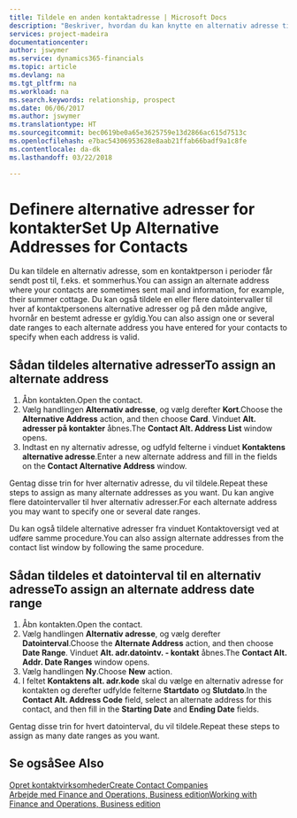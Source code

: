 ```yaml
---
title: Tildele en anden kontaktadresse | Microsoft Docs
description: "Beskriver, hvordan du kan knytte en alternativ adresse til dine kontakter eller potentielle kunder, hvor de også modtager oplysninger."
services: project-madeira
documentationcenter: 
author: jswymer
ms.service: dynamics365-financials
ms.topic: article
ms.devlang: na
ms.tgt_pltfrm: na
ms.workload: na
ms.search.keywords: relationship, prospect
ms.date: 06/06/2017
ms.author: jswymer
ms.translationtype: HT
ms.sourcegitcommit: bec0619be0a65e3625759e13d2866ac615d7513c
ms.openlocfilehash: e7bac54306953628e8aab21ffab66badf9a1c8fe
ms.contentlocale: da-dk
ms.lasthandoff: 03/22/2018

---
```

# <a name="set-up-alternative-addresses-for-contacts"></a><span data-ttu-id="5c8df-103">Definere alternative adresser for kontakter</span><span class="sxs-lookup"><span data-stu-id="5c8df-103">Set Up Alternative Addresses for Contacts</span></span>
<span data-ttu-id="5c8df-104">Du kan tildele en alternativ adresse, som en kontaktperson i perioder får sendt post til, f.eks. et sommerhus.</span><span class="sxs-lookup"><span data-stu-id="5c8df-104">You can assign an alternate address where your contacts are sometimes sent mail and information, for example, their summer cottage.</span></span> <span data-ttu-id="5c8df-105">Du kan også tildele en eller flere datointervaller til hver af kontaktpersonens alternative adresser og på den måde angive, hvornår en bestemt adresse er gyldig.</span><span class="sxs-lookup"><span data-stu-id="5c8df-105">You can also assign one or several date ranges to each alternate address you have entered for your contacts to specify when each address is valid.</span></span>

## <a name="to-assign-an-alternate-address"></a><span data-ttu-id="5c8df-106">Sådan tildeles alternative adresser</span><span class="sxs-lookup"><span data-stu-id="5c8df-106">To assign an alternate address</span></span>
1. <span data-ttu-id="5c8df-107">Åbn kontakten.</span><span class="sxs-lookup"><span data-stu-id="5c8df-107">Open the contact.</span></span>
2. <span data-ttu-id="5c8df-108">Vælg handlingen **Alternativ adresse**, og vælg derefter **Kort**.</span><span class="sxs-lookup"><span data-stu-id="5c8df-108">Choose the **Alternative Address** action, and then choose **Card**.</span></span> <span data-ttu-id="5c8df-109">Vinduet **Alt. adresser på kontakter** åbnes.</span><span class="sxs-lookup"><span data-stu-id="5c8df-109">The **Contact Alt. Address List** window opens.</span></span>
3. <span data-ttu-id="5c8df-110">Indtast en ny alternativ adresse, og udfyld felterne i vinduet **Kontaktens alternative adresse**.</span><span class="sxs-lookup"><span data-stu-id="5c8df-110">Enter a new alternate address and fill in the fields on the **Contact Alternative Address** window.</span></span>

<span data-ttu-id="5c8df-111">Gentag disse trin for hver alternativ adresse, du vil tildele.</span><span class="sxs-lookup"><span data-stu-id="5c8df-111">Repeat these steps to assign as many alternate addresses as you want.</span></span> <span data-ttu-id="5c8df-112">Du kan angive flere datointervaller til hver alternativ adresser.</span><span class="sxs-lookup"><span data-stu-id="5c8df-112">For each alternate address you may want to specify one or several date ranges.</span></span>

<span data-ttu-id="5c8df-113">Du kan også tildele alternative adresser fra vinduet Kontaktoversigt ved at udføre samme procedure.</span><span class="sxs-lookup"><span data-stu-id="5c8df-113">You can also assign alternate addresses from the contact list window by following the same procedure.</span></span>

## <a name="to-assign-an-alternate-address-date-range"></a><span data-ttu-id="5c8df-114">Sådan tildeles et datointerval til en alternativ adresse</span><span class="sxs-lookup"><span data-stu-id="5c8df-114">To assign an alternate address date range</span></span>
1. <span data-ttu-id="5c8df-115">Åbn kontakten.</span><span class="sxs-lookup"><span data-stu-id="5c8df-115">Open the contact.</span></span>
2. <span data-ttu-id="5c8df-116">Vælg handlingen **Alternativ adresse**, og vælg derefter **Datointerval**.</span><span class="sxs-lookup"><span data-stu-id="5c8df-116">Choose the **Alternate Address** action, and then choose **Date Range**.</span></span> <span data-ttu-id="5c8df-117">Vinduet **Alt. adr.datointv. - kontakt** åbnes.</span><span class="sxs-lookup"><span data-stu-id="5c8df-117">The **Contact Alt. Addr. Date Ranges** window opens.</span></span>
3. <span data-ttu-id="5c8df-118">Vælg handlingen **Ny**.</span><span class="sxs-lookup"><span data-stu-id="5c8df-118">Choose **New** action.</span></span>
4. <span data-ttu-id="5c8df-119">I feltet **Kontaktens alt. adr.kode** skal du vælge en alternativ adresse for kontakten og derefter udfylde felterne **Startdato** og **Slutdato**.</span><span class="sxs-lookup"><span data-stu-id="5c8df-119">In the **Contact Alt. Address Code** field, select an alternate address for this contact, and then fill in the **Starting Date** and **Ending Date** fields.</span></span>

<span data-ttu-id="5c8df-120">Gentag disse trin for hvert datointerval, du vil tildele.</span><span class="sxs-lookup"><span data-stu-id="5c8df-120">Repeat these steps to assign as many date ranges as you want.</span></span>

## <a name="see-also"></a><span data-ttu-id="5c8df-121">Se også</span><span class="sxs-lookup"><span data-stu-id="5c8df-121">See Also</span></span>
[<span data-ttu-id="5c8df-122">Opret kontaktvirksomheder</span><span class="sxs-lookup"><span data-stu-id="5c8df-122">Create Contact Companies</span></span>](marketing-create-contact-companies.md)  
[<span data-ttu-id="5c8df-123">Arbejde med Finance and Operations, Business edition</span><span class="sxs-lookup"><span data-stu-id="5c8df-123">Working with Finance and Operations, Business edition</span></span>](ui-work-product.md)

